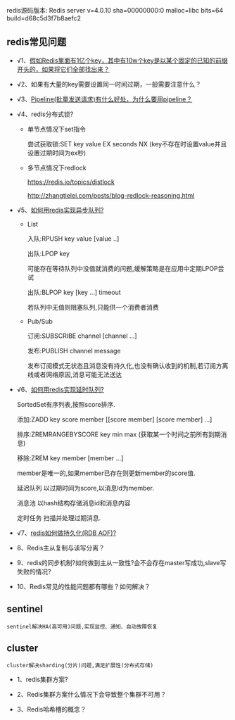 redis源码版本:
Redis server v=4.0.10 sha=00000000:0 malloc=libc bits=64 build=d68c5d3f7b8aefc2

## redis常见问题
+    &radic;1、[假如Redis里面有1亿个key，其中有10w个key是以某个固定的已知的前缀开头的，如果将它们全部找出来？](http://doc.redisfans.com/key/scan.html)


+    &radic;2、如果有大量的key需要设置同一时间过期，一般需要注意什么？

+    &radic;3、[Pipeline(批量发送请求)有什么好处，为什么要用pipeline？](https://redis.io/topics/pipelining)
    
+    &radic;4、redis分布式锁?

        *   单节点情况下set指令

            尝试获取锁:SET key value EX seconds NX (key不存在时设置value并且设置过期时间为ex秒)

        *   多节点情况下redlock
        
            https://redis.io/topics/distlock

            http://zhangtielei.com/posts/blog-redlock-reasoning.html

    
+    &radic;5、[如何用redis实现异步队列?](https://github.com/antirez/disque)
    
        *   List

            入队:RPUSH key value [value ..] 
            
            出队:LPOP key

            可能存在等待队列中没值就消费的问题,缓解策略是在应用中定期LPOP尝试

            出队:BLPOP key [key ...] timeout

            若队列中无值则阻塞队列,只能供一个消费者消费

        *   Pub/Sub

            订阅:SUBSCRIBE channel [channel ...]

            发布:PUBLISH channel message

            发布订阅模式无状态且消息没有持久化,也没有确认收到的机制,若订阅方离线或者网络原因,消息可能无法送达
    
+    &radic;6、[如何用redis实现延时队列?](https://tech.youzan.com/queuing_delay/)

        SortedSet有序列表,按照score排序.

        添加:ZADD key score member [[score member] [score member] ...]

        排序:ZREMRANGEBYSCORE key min max (获取某一个时间之前所有到期消息)

        移除:ZREM key member [member ...]

        member是唯一的,如果member已存在则更新member的score值.
        
        延迟队列    以过期时间为score,以消息Id为member.
        
        消息池  以hash结构存储消息id和消息内容

        定时任务    扫描并处理过期消息.

+    &radic;7、[redis如何做持久化(RDB AOF)?](http://doc.redisfans.com/topic/persistence.html#redis)

+    8、Redis主从复制与读写分离？

+    9、redis的同步机制?如何做到主从一致性?会不会存在master写成功,slave写失败的情况?

+    10、Redis常见的性能问题都有哪些？如何解决？


## sentinel

    sentinel解决HA(高可用)问题,实现监控、通知、自动故障恢复


## cluster

    cluster解决sharding(分片)问题,满足扩展性(分布式存储)

+    1、redis集群方案?

+    2、Redis集群方案什么情况下会导致整个集群不可用？

+    3、Redis哈希槽的概念？
